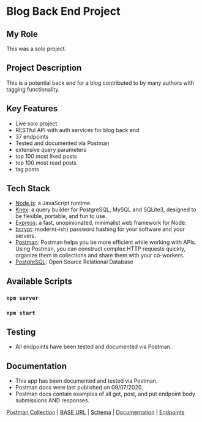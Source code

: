 # Blog Back End Project

## My Role

This was a solo project.

## Project Description

This is a potential back end for a blog contributed to by many authors with tagging functionality.

## Key Features

- Live solo project
- RESTful API with auth services for blog back end
- 37 endpoints
- Tested and documented via Postman
- extensive query parameters
- top 100 most liked posts
- top 100 most read posts
- tag posts

## Tech Stack

- [Node.js](https://github.com/nodejs/node):  a JavaScript runtime.
- [Knex](https://github.com/knex/knex):  a query builder for PostgreSQL, MySQL and SQLite3, designed to be flexible, portable, and fun to use.
- [Express](https://github.com/expressjs/express):  a fast, unopinionated, minimalist web framework for Node.
- [bcrypt](https://github.com/pyca/bcrypt/):  modern(-ish) password hashing for your software and your servers.
- [Postman](https://www.postman.com/):   Postman helps you be more efficient while working with APIs.  Using Postman, you can construct complex HTTP requests quickly, organize them in collections and share them with your co-workers.
- [PostgreSQL](https://github.com/postgres/postgres):  Open Source Relational Database

## Available Scripts 

### `npm server`
### `npm start`

## Testing

- All endpoints have been tested and documented via Postman.

## Documentation

- This app has been documented and tested via Postman.
- Postman docs were last published on 09/07/2020.
- Postman docs contain examples of all get, post, and put endpoint body submissions AND responses.

[Postman Collection](https://www.getpostman.com/collections/7a82d732c439d431359c)   |   [BASE URL](https://blogbackend-eli.herokuapp.com/api)   |   [Schema](https://dbdesigner.page.link/VfzyA87X2LzAs5nA8)   |   [Documentation](https://documenter.getpostman.com/view/6401823/T1LQi78J?version=latest)   |   [Endpoints](endpoints.md)
